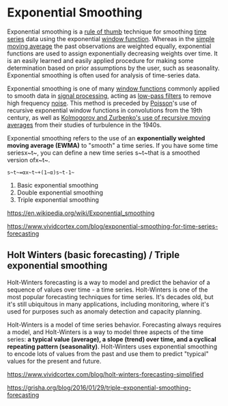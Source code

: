 # Exponential Smoothing

Exponential smoothing is a [rule of thumb](https://en.wikipedia.org/wiki/Rule_of_thumb) technique for smoothing [time series](https://en.wikipedia.org/wiki/Time_series) data using the exponential [window function](https://en.wikipedia.org/wiki/Window_function). Whereas in the [simple moving average](https://en.wikipedia.org/wiki/Simple_moving_average) the past observations are weighted equally, exponential functions are used to assign exponentially decreasing weights over time. It is an easily learned and easily applied procedure for making some determination based on prior assumptions by the user, such as seasonality. Exponential smoothing is often used for analysis of time-series data.

Exponential smoothing is one of many [window functions](https://en.wikipedia.org/wiki/Window_functions) commonly applied to smooth data in [signal processing](https://en.wikipedia.org/wiki/Signal_processing), acting as [low-pass filters](https://en.wikipedia.org/wiki/Low-pass_filter) to remove high frequency [noise](https://en.wikipedia.org/wiki/Noise). This method is preceded by [Poisson](https://en.wikipedia.org/wiki/Sim%C3%A9on_Denis_Poisson)'s use of recursive exponential window functions in convolutions from the 19th century, as well as [Kolmogorov and Zurbenko's use of recursive moving averages](https://en.wikipedia.org/wiki/Kolmogorov%E2%80%93Zurbenko_filter) from their studies of turbulence in the 1940s.

Exponential smoothing refers to the use of an **exponentially weighted moving average (EWMA)** to "smooth" a time series. If you have some time seriesx~t~, you can define a new time series s~t~that is a smoothed version ofx~t~.

`s~t~=αx~t~+(1−α)s~t-1~`

1. Basic exponential smoothing
2. Double exponential smoothing
3. Triple exponential smoothing

https://en.wikipedia.org/wiki/Exponential_smoothing

https://www.vividcortex.com/blog/exponential-smoothing-for-time-series-forecasting

## Holt Winters (basic forecasting) / Triple exponential smoothing

Holt-Winters forecasting is a way to model and predict the behavior of a sequence of values over time - a time series. Holt-Winters is one of the most popular forecasting techniques for time series. It's decades old, but it's still ubiquitous in many applications, including monitoring, where it's used for purposes such as anomaly detection and capacity planning.

Holt-Winters is a model of time series behavior. Forecasting always requires a model, and Holt-Winters is a way to model three aspects of the time series: **a typical value (average), a slope (trend) over time, and a cyclical repeating pattern (seasonality)**. Holt-Winters uses exponential smoothing to encode lots of values from the past and use them to predict "typical" values for the present and future.

https://www.vividcortex.com/blog/holt-winters-forecasting-simplified

https://grisha.org/blog/2016/01/29/triple-exponential-smoothing-forecasting
